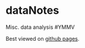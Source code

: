 # dataNotes
Misc. data analysis #YMMV

Best viewed on [github pages](https://susfram.github.io/dataNotes/).
